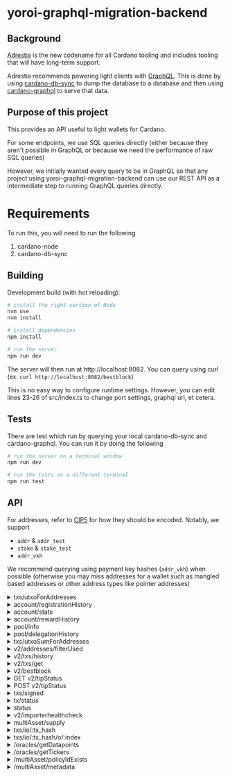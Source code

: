 # yoroi-graphql-migration-backend

## Background

[Adrestia](https://github.com/input-output-hk/adrestia) is the new codename for all Cardano tooling and includes tooling that will have long-term support.

Adrestia recommends powering light clients with [GraphQL](https://graphql.org/). This is done by using [cardano-db-sync](https://github.com/input-output-hk/cardano-db-sync) to dump the database to a database and then using [cardano-graphql](https://github.com/input-output-hk/cardano-graphql) to serve that data.

## Purpose of this project

This provides an API useful to light wallets for Cardano.

For some endpoints, we use SQL queries directly (either because they aren't possible in GraphQL or because we need the performance of raw SQL queries)

However, we initially wanted every query to be in GraphQL so that any project using yoroi-graphql-migration-backend can use our REST API as a intermediate step to running GraphQL queries directly.

# Requirements

To run this, you will need to run the following

1) cardano-node
2) cardano-db-sync

## Building

Development build (with hot reloading):
```bash
# install the right version of Node
nvm use
nvm install

# install dependencies
npm install

# run the server
npm run dev
```

The server will then run at http://localhost:8082. You can query using curl (ex: `curl http://localhost:8082/bestblock`)

This is no easy way to configure runtime settings. However, you can edit lines 23-26 of src/index.ts to change port settings, graphql uri, et cetera.

## Tests

There are test which run by querying your local cardano-db-sync and cardano-graphql. You can run it by doing the following
```bash
# run the server on a terminal window
npm run dev

# run the tests on a different terminal
npm run test
```

## API

For addresses, refer to [CIP5](https://github.com/cardano-foundation/CIPs/tree/master/CIP5) for how they should be encoded. Notably, we support

- `addr` & `addr_test`
- `stake` & `stake_test`
- `addr_vkh`

We recommend querying using payment key hashes (`addr_vkh`) when possible (otherwise you may miss addresses for a wallet such as mangled based addresses or other address types like pointer addresses)

<details>
  <summary>txs/utxoForAddresses</summary>
  Input

  Up to 50 addresses in the request

  ```js
  {
    // byron addresses, bech32 address, bech32 stake addresses or addr_vkh
    addresses: Array<string>
  }
  ```

  Output

  ```js
  Array<{
    utxo_id: string, // concat tx_hash and tx_index
    tx_hash: string,
    tx_index: number,
    block_num: number, // NOTE: not slot_no
    receiver: string,
    amount: string,
    dataHash: string,
    assets: Asset[],
  }>
  ```
</details>
<details>
  <summary>account/registrationHistory</summary>
  Input

  ```js
  {
    // bech32 stake address
    addresses: Array<string>
  }
  ```

  Output

  ```js
  {
    [addresses: string]: Array<{|
      slot: number,
      txIndex: number,
      certIndex: number,
      certType: "StakeRegistration"|"StakeDeregistration",
    |}>
  }
  ```
</details>
<details>
  <summary>account/state</summary>
  Input

  ```js
  {
    // bech32 stake addresses
    addresses: Array<string>
  }
  ```

  Output

  ```js
  {
    [addresses: string]: null | {|
      poolOperator: null, // not implemented yet
      remainingAmount: string, // current remaining awards
      rewards: string, //all the rewards every added (not implemented yet)
      withdrawals: string // all the withdrawals that have ever happened (not implemented yet)
    |}
  }
  ```
</details>
<details>
  <summary>account/rewardHistory</summary>
  Input

  ```js
  {
    // bech32 stake address
    addresses: Array<string>
  }
  ```

  Output

  ```js
  {
    [addresses: string]: Array<{
      epoch: number,
      reward: string,
      poolHash: string,
    }>
  }
  ```
</details>
<details>
  <summary>pool/info</summary>
  Input

  ```js
  {
    poolIds: Array<string> // operator key (pool id)
  }
  ```

  Output

  ```js
  {
    [poolId: string]: null | {|
      info: {
        name?: string,
        description?: string,
        ticker?: string,
        ... // other stuff from SMASH.
      },
      history: Array<{|
        epoch: number,
        slot: number,
        tx_ordinal: number
        cert_ordinal: number
        payload: Certificate // see `v2/txs/history`
      |}>
    |}
  }
 ```
</details>
<details>
  <summary>pool/delegationHistory</summary>
  Input

  ```js
  {
    poolRanges: Dictionary<string, Dictionary<string, {fromEpoch: number, toEpoch?: number}>> // operator key (pool id), fromEpoch and toEpoch are inclusive
  }
  ```

  Output

  ```js
  [
    {|
        epoch: number;    
        poolHash: string;
        slot: number;
        tx_ordinal: number
        cert_ordinal: number;
        payload: Certificate | null;
        info: {
            name?: string;
            description?: string;
            ticket?: string;
            homepage?: string;
        }
    |}
  ]
```
</details>
<details>
  <summary>txs/utxoSumForAddresses</summary>
  Input

  Up to 50 addresses in the request

  ```js
  {
    addresses: Array<string>
  }
  ```

  Output

  ```js
  {
    sum: ?string,
    tokensBalance: [
      amount: string,
      assetId: string
    ]
  }
  ```
</details>
<details>
  <summary>v2/addresses/filterUsed</summary>
  Input

  Up to 50 addresses in the request

  ```js
  {
    // byron addresses, bech32 address or addr_vkh
    addresses: Array<string>
  }
  ```

  Output

  ```js
  Array<string>
  ```
</details>
<details>
  <summary>v2/txs/history</summary>
  Since short rollbacks are common (by design) in Cardano Shelley, your app needs to be ready for this. The pagination mechanism should help make this easy for you.

  To handle pagination, we use an `after` and `untilBlock` field that refers to positions inside the chain. Usually, pagination works as follows:
  1) Query the `bestblock` endpoint to get the current tip of the chain (and call this `untilBlock`)
  2) Look up the last transaction your application has saved locally (and call this `after`)
  3) Query everything between `untilBlock` and `after`. If `untilBlock` no long exists, requery. If `after` no long exists, mark the transaction as failed and re-query with an earlier transaction
  4) If more results were returned than the maximum responses you can receive for one query, find the most recent transction included in the response and set this as the new `after` and then query again (with the same value for `untilBlock`)

  **Note**: this endpoint will throw an error if either the `untilBlock` or `after` fields no longer exist inside the blockchain (allowing your app to handle rollbacks). Notably, the error codes are
  - 'REFERENCE_BLOCK_MISMATCH'
  - 'REFERENCE_TX_NOT_FOUND'
  - 'REFERENCE_BEST_BLOCK_MISMATCH'

  Input

  Up to 50 addresses in the request

  ```js
  {
    // byron addresses, bech32 address, bech32 stake addresses or addr_vkh
    addresses: Array<string>,
    // omitting "after" means you query starting from the genesis block
    after?: {
      block: string, // block hash
      tx: string, // tx hash
    },
    untilBlock: string, // block hash - inclusive
  }
  ```

  Output

  Up to `50` transactions are returned. Use pagination with the `after` field to get more.

  ```js
  Array<{
    // information that is only present if block is included in the blockchain
    block_num: null | number,
    block_hash: null | string,
    tx_ordinal: null | number,
    time: null | string, // timestamp with timezone
    epoch: null | number,
    slot: null | number,

    // information that is always present
    type: 'byron' | 'shelley',
    hash: string,
    last_update: string, // timestamp with timezone
    tx_state: 'Successful' | 'Failed' | 'Pending',
    inputs: Array<{ // these will be ordered by the input transaction id asc
      address: string,
      amount: string,
      id: string, // concatenation of txHash || index
      index: number,
      txHash: string, 
      assets: Asset[]
    }>,
    collateral_inputs: Array<{
      address: string,
      amount: string,
      id: string, // concatenation of txHash || index
      index: number,
      txHash: string,
      assets: Asset[]
    }>,
    outputs: Array<{ //these will be ordered by transaction index asc.
      address: string,
      amount: string,
      dataHash: string,
      assets: Asset[]
    }>,
    withdrawals: Array<{| address: string, // hex
      amount: string
    |}>,
    certificates: Array<{|
      kind: 'StakeRegistration',
      rewardAddress:string, //hex
    |} | {|
      kind: 'StakeDeregistration',
      rewardAddress:string, // hex
    |} | {|
      kind: 'StakeDelegation',
      rewardAddress:string, // hex
      poolKeyHash: string, // hex
    |} | {|
      kind: 'PoolRegistration',
      poolParams: {|
        operator: string, // hex
        vrfKeyHash: string, // hex
        pledge: string,
        cost: string,
        margin: number,
        rewardAccount: string, // hex
        poolOwners: Array<string>,  // hex
        relays: Array<{| ipv4: string|null,
          ipv6: string|null,
          dnsName: string|null,
          dnsSrvName: string|null,
          port: string|null |}>,
        poolMetadata: null | {|
          url: string,
          metadataHash: string, //hex
        |},
      |},
    |} | {|
      type: 'PoolRetirement',
      poolKeyHash: string, // hex
      epoch: number,
    |} {|
      type: 'MoveInstantaneousRewardsCert',
      rewards: { [addresses: string]: string } // dictionary of stake addresses to their reward amounts in lovelace
      pot: 0 | 1 // 0 = Reserves, 1 = Treasury
    |}>,
    valid_contract: boolean, // False if the contract is invalid. True if the contract is valid or there is no contract.
    script_size: number, // The sum of the script sizes (in bytes) of scripts in the transaction.
  }>
  ```
</details>

<details>
  <summary>v2/txs/get</summary>
  This endpoint returns the transactions' information given their hashes (or ids).

  Since short rollbacks are common (by design) in Cardano Shelley, your app needs to be ready for this.

  Input

  Up to 100 tx hashes in the request

  ```js
  {
   txHashes: string[],
  }
  ```

  Output

  Up to `100` transactions are returned. Transactions which are not yet on-chain will be ignored and won't be included in the response. The `txHashes` sent in the request are transformed into keys under the `txs` object, and the value corresponding to this key is the transaction information

  ```js
  txs: {
    "<txHash>": {
      // information that is only present if block is included in the blockchain
      block_num: null | number,
      block_hash: null | string,
      tx_ordinal: null | number,
      time: null | string, // timestamp with timezone
      epoch: null | number,
      slot: null | number,

      // information that is always present
      type: 'byron' | 'shelley',
      hash: string,
      last_update: string, // timestamp with timezone
      tx_state: 'Successful' | 'Failed' | 'Pending',
      inputs: Array<{ // these will be ordered by the input transaction id asc
        address: string,
        amount: string,
        id: string, // concatenation of txHash || index
        index: number,
        txHash: string, 
        assets: Asset[]
      }>,
      collateral_inputs: Array<{
        address: string,
        amount: string,
        id: string, // concatenation of txHash || index
        index: number,
        txHash: string,
        assets: Asset[]
      }>,
      outputs: Array<{ //these will be ordered by transaction index asc.
        address: string,
        amount: string,
        dataHash: string,
        assets: Asset[]
      }>,
      withdrawals: Array<{| address: string, // hex
        amount: string
      |}>,
      certificates: Array<{|
        kind: 'StakeRegistration',
        rewardAddress:string, //hex
      |} | {|
        kind: 'StakeDeregistration',
        rewardAddress:string, // hex
      |} | {|
        kind: 'StakeDelegation',
        rewardAddress:string, // hex
        poolKeyHash: string, // hex
      |} | {|
        kind: 'PoolRegistration',
        poolParams: {|
          operator: string, // hex
          vrfKeyHash: string, // hex
          pledge: string,
          cost: string,
          margin: number,
          rewardAccount: string, // hex
          poolOwners: Array<string>,  // hex
          relays: Array<{| ipv4: string|null,
            ipv6: string|null,
            dnsName: string|null,
            dnsSrvName: string|null,
            port: string|null |}>,
          poolMetadata: null | {|
            url: string,
            metadataHash: string, //hex
          |},
        |},
      |} | {|
        type: 'PoolRetirement',
        poolKeyHash: string, // hex
        epoch: number,
      |} {|
        type: 'MoveInstantaneousRewardsCert',
        rewards: { [addresses: string]: string } // dictionary of stake addresses to their reward amounts in lovelace
        pot: 0 | 1 // 0 = Reserves, 1 = Treasury
      |}>,
      valid_contract: boolean, // False if the contract is invalid. True if the contract is valid or there is no contract.
      script_size: number, // The sum of the script sizes (in bytes) of scripts in the transaction.
    }
  }
  ```
</details>

<details>
  <summary>v2/bestblock</summary>
  Input

  None (GET request)

  Output

  ```js
  {
    // 0 if no blocks in db
    height: number,
    // null when no blocks in db
    epoch: null | number,
    slot: null | number,
    hash: null | string,
  }
  ```
</details>
<details>
  <summary>GET v2/tipStatus</summary>
  Input

  None (GET request)

  Output

  ```js
  {
    safeBlock: string,
    bestBlock: string
  }
  ```
</details>
<details>
  <summary>POST v2/tipStatus</summary>
  Input

  ```js
  {
    reference: {
      bestBlocks: string[]
    }
  }
  ```

  Output

  ```js
  {
    safeBlock: string,
    bestBlock: string,
    reference: {
      lastFoundSafeBlock: string,
      lastFoundBestBlock: string
    }
  }
  ```
</details>
<details>
  <summary>txs/signed</summary>
  Input

  ```js
  {
    // base64 encoding of the transaction
    signedTx: string,
  }
  ```

  Output

  ```js
  {
    // this is calculated based on the submitted `signedTx`, and will be an exact match of the transaction ID on the blockchain once the transaction is confirmed
    txId: string
  }
  ```
</details>
<details>
  <summary>tx/status</summary>
  This endpoint is used to return the current on-chain status of up to 100 transactions, given their ids. Currently, we return only the depth, meaning the number of blocks on top of the transactions

  Input

  ```
  {
    "txHashes": string[]
  }
  ```

  Output: the `txHashes` sent in the request are transformed into keys under the `depth` field, and the value corresponding to this key will be the number of blocks on top of the transaction

  ```
  {
    depth: {
      "<txHash>": number
    },
    submissionStatus?: {
      "<txHash>": "WAITING" | "FAILED" | "MAX_RETRY_REACHED" | "SUCCEESS"
    }
  }
  ```


</details>
<details>
  <summary>status</summary>

  This endpoint is used to test whether or not the server can still be reached and get any manually flagged errors.

  Input

  None (GET request)

  Output

  ```js
  {
    isServerOk: boolean, // heartbeat endpoint for server. IF you want the node status, use v2/importerhealthcheck instead
    isMaintenance: boolean, // manually set and indicates you should disable ADA integration in your app until it returns false. Use to avoid weird app-side behavior during server upgrades.
    serverTime: number, // in millisecond unix time
  }
  ```
</details>
<details>
  <summary>v2/importerhealthcheck</summary>
  This endpoint is used to check whether or not the underlying node is properly syncing

  Input

  None (GET request)

  Output

  200 status if things look good. Error if node is not syncing


</details>
<details>
  <summary>multiAsset/supply</summary>
  This endpoint is used to get current supplies of given multi assets

  Input

  ```js
  {
    // list of multi assets to get supplies of
    assets: Array<{
      policy: string,
      name: string
    }>
  }
  ```

  Output

  ```js
  {
    // current supplies of given assets.
    // entry for an asset is null if it is not found.
    supplies: {
      "${asset.policy}.${asset.name}": number | null
    }
  }
  ```
</details>
<details>
  <summary>txs/io/:tx_hash</summary>
  This endpoint is used to get inputs and outputs of a transaction with the given hash

  Input

  None (GET request)

  Output

  ```
  {
    inputs: Array<{ // these will be ordered by the input transaction id asc
      address: string,
      amount: string,
      id: string, // concatenation of txHash || index
      index: number,
      txHash: string, 
      assets: Asset[]
    }>,
    collateralInputs: Array<{
      address: string,
      amount: string,
      id: string, // concatenation of txHash || index
      index: number,
      txHash: string,
      assets: Asset[]
    }>,
    outputs: Array<{ //these will be ordered by transaction index asc.
      address: string,
      amount: string,
      dataHash: string,
      assets: Asset[]
    }>,
  }
  ```
</details>
<details>
  <summary>txs/io/:tx_hash/o/:index</summary>
  This endpoint is used to get a single output with the given index of a transaction with the given hash

  Input

  None (GET request)

  Output

  ```
  {
    output: {
      address: string,
      amount: string,
      dataHash: string,
      assets: Asset[]
    },
  }
  ```
</details>
<details>
  <summary>/oracles/getDatapoints</summary>
  This endpoint is used to return specific data (data point) of a specified oracle.

  There are two usages of this endpoint - with and without source.
  This is because when calling with source, ticker becomes mandatory.

  1. without specifying source:

  Input

  ```js
  {
    addresses: Array<string>, // mandatory, bech32 addresses of trusted oracles
    ticker?: string,  // optional. If not set, fetch all available tickers. If set, fetch only that ticker
    blockNum?: number, // optional. If not set, fetch latest `count` data and order desc.
    // If set, find `count` nearest (absolute) values around that block
    // e.g. with block_no = 100, count = 3 and data at blocks 85,90,100,115,135, returned data will be for blocks:
    // 100 (absolute distance 0), 90 (absolute distance 10) and 115 (absolute distance 15 - same as block 85, but more recent)
    // i.e. nearest blocks to the block specified
    // in case of a draw we display the more recent block
    count?: number, // optional, default 1, max 10
  }
  ```

  Output

  ```js
  [addresses: string]: undefined | {
    blockDistance: number | null,
    blockNumber: number,
    txHash: string,
    txIndex: number,
    payload: any, // if a ticker is specified, then array of JSON with data,
                 // if not specified then all tickers are returned in form of [ticker: string]: Array<any>
  }
  ```

  2. with source (and thus also ticker) specified:

  Input

  ```js
  {
    addresses: Array<string>, // mandatory, bech32 addresses of trusted oracles
    ticker: string,  // mandatory. When filtering with source, tickers are mandatory
    blockNum?: number, // optional. If not set, fetch latest `count` data and order desc.
    // If set, find `count` nearest (absolute) values around that block
    // e.g. with block_no = 100, count = 3 and data at blocks 85,90,100,115,135, returned data will be for blocks:
    // 100 (absolute distance 0), 90 (absolute distance 10) and 115 (absolute distance 15 - same as block 85, but more recent)
    // i.e. nearest blocks to the block specified
    // in case of a draw we display the more recent block
    source: string, // mandatory. Source of the data
    count?: number, // optional, default 1, max 10
  }
  ```

  Output

  ```js
  [addresses: string]: undefined | {
    blockDistance: number | null,
    blockNumber: number,
    txHash: string,
    txIndex: number,
    payload: any, // JSON with data
  }
  ```
</details>
<details>
  <summary>/oracles/getTickers</summary>
  This endpoint is used to return all available tickers of a specified array of oracles.

  Input

  ```js
  {
    addresses: Array<string>, // bech32 addresses of trusted oracles
  }
  ```

  Output

  ```js
  [addresses: string]: undefined | {
    Array<{
      ticker: string,
      latestBlock: number,
    }>
  }
  ```
</details>
<details>
  <summary>/multiAsset/policyIdExists</summary>
  This endpoint is used to check if given policyIds and (optionally) fingerprints already exist on chain.

  Number of policyIds need to be in [0, 100]

  Number of fingerprints need to be in [0, 100]

  Input

  ```js
  {
    policyIds: Array<string>, // hex encoded policyIds that will be checked,
    fingerprints?: Array<string>, // fingerprints that will be checked,
  }
  ```

  Output

  ```js
  {
    policyIdResults: Array<{
      [policyId: string]: boolean
    }>,
    fingerprintResults?: Array<{
      [fingerprint: string]: boolean
    }>
  }
  ```
</details>
<details>
  <summary>/multiAsset/metadata</summary>
  Retrieves on-chain metadata for assets.

  Input

  ```js
  {
    assets: Array<{
      name: string,
      policy: string,
    }>
  }
  ```

  Output

  ```js
  {
    // the key in this case is a combination of policy and name, separated by a dot: "policy"."name"
    [asset: string]: {
      key: string, // the metadata label key. e.g. 721 in case of NFTs
      metadata: any
    }
  }
  ```
</details>
